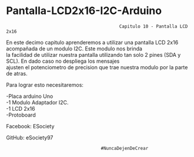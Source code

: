# Pantalla-LCD2x16-I2C-Arduino

                                               Capitulo 10 - Pantalla LCD 2x16 
                                                                                                                                 
  En este decimo capitulo aprenderemos a utilizar una pantalla LCD 2x16 acompañada de un modulo I2C. Este modulo nos brinda   
  la facilidad de utilizar nuestra pantalla utilizando tan solo 2 pines (SDA y SCL). En dado caso no despliega los mensajes      
  ajusten el potenciometro de precision que trae nuestra modulo por la parte de atras.                                           
                                                                                                                                 
  Para lograr esto necesitaremos:                                                                                                
                                                                                                                                 
  -Placa arduino Uno                                                                                                             
  -1 Modulo Adaptador I2C.                                                                                                       
  -1 LCD 2x16                                                                                                                    
  -Protoboard                                                                                                                    
                                                                                                                                 
                                                                                                                                 
                                                                                                                                 
Facebook: ESociety 

GitHub: eSociety97 

                                        #NuncaDejenDeCrear                                                       
